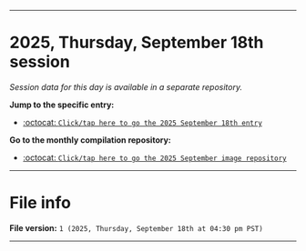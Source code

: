 
***

# 2025, Thursday, September 18th session

_Session data for this day is available in a separate repository._

**Jump to the specific entry:**

- [:octocat: `Click/tap here to go the 2025 September 18th entry`](https://github.com/seanpm2001/SeansLifeArchive_Images_MotorWorld_CarFactory_Y2025_V9/tree/SeansLifeArchive_Images_MotorWorld_CarFactory_Y2025_V9_Main-dev/2025/09_September/18/)

**Go to the monthly compilation repository:**

- [:octocat: `Click/tap here to go the 2025 September image repository`](https://github.com/seanpm2001/SeansLifeArchive_Images_MotorWorld_CarFactory_Y2025_V9/)

***

# File info

**File version:** `1 (2025, Thursday, September 18th at 04:30 pm PST)`

***

